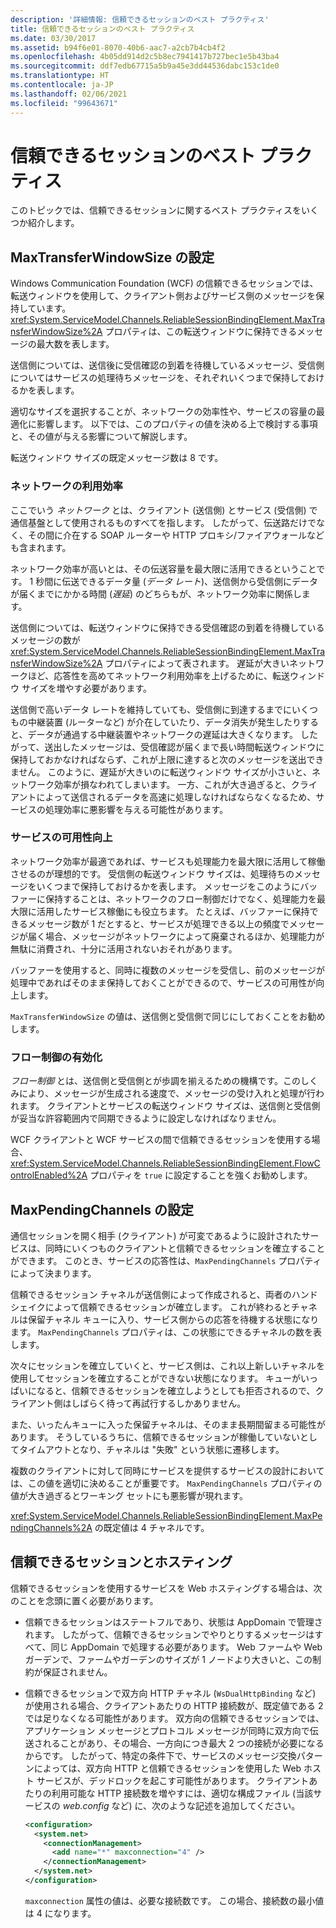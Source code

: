 ```yaml
---
description: '詳細情報: 信頼できるセッションのベスト プラクティス'
title: 信頼できるセッションのベスト プラクティス
ms.date: 03/30/2017
ms.assetid: b94f6e01-8070-40b6-aac7-a2cb7b4cb4f2
ms.openlocfilehash: 4b05dd914d2c5b8ec7941417b727bec1e5b43ba4
ms.sourcegitcommit: ddf7edb67715a5b9a45e3dd44536dabc153c1de0
ms.translationtype: HT
ms.contentlocale: ja-JP
ms.lasthandoff: 02/06/2021
ms.locfileid: "99643671"
---
```

# <a name="best-practices-for-reliable-sessions"></a>信頼できるセッションのベスト プラクティス

このトピックでは、信頼できるセッションに関するベスト プラクティスをいくつか紹介します。

## <a name="setting-maxtransferwindowsize"></a>MaxTransferWindowSize の設定

Windows Communication Foundation (WCF) の信頼できるセッションでは、転送ウィンドウを使用して、クライアント側およびサービス側のメッセージを保持しています。 <xref:System.ServiceModel.Channels.ReliableSessionBindingElement.MaxTransferWindowSize%2A> プロパティは、この転送ウィンドウに保持できるメッセージの最大数を表します。

送信側については、送信後に受信確認の到着を待機しているメッセージ、受信側についてはサービスの処理待ちメッセージを、それぞれいくつまで保持しておけるかを表します。

適切なサイズを選択することが、ネットワークの効率性や、サービスの容量の最適化に影響します。 以下では、このプロパティの値を決める上で検討する事項と、その値が与える影響について解説します。

転送ウィンドウ サイズの既定メッセージ数は 8 です。

### <a name="efficient-use-of-the-network"></a>ネットワークの利用効率

ここでいう *ネットワーク* とは、クライアント (送信側) とサービス (受信側) で通信基盤として使用されるものすべてを指します。 したがって、伝送路だけでなく、その間に介在する SOAP ルーターや HTTP プロキシ/ファイアウォールなども含まれます。

ネットワーク効率が高いとは、その伝送容量を最大限に活用できるということです。 1 秒間に伝送できるデータ量 (*データ レート*)、送信側から受信側にデータが届くまでにかかる時間 (*遅延*) のどちらもが、ネットワーク効率に関係します。

送信側については、転送ウィンドウに保持できる受信確認の到着を待機しているメッセージの数が <xref:System.ServiceModel.Channels.ReliableSessionBindingElement.MaxTransferWindowSize%2A> プロパティによって表されます。 遅延が大きいネットワークほど、応答性を高めてネットワーク利用効率を上げるために、転送ウィンドウ サイズを増やす必要があります。

送信側で高いデータ レートを維持していても、受信側に到達するまでにいくつもの中継装置 (ルーターなど) が介在していたり、データ消失が発生したりすると、データが通過する中継装置やネットワークの遅延は大きくなります。 したがって、送出したメッセージは、受信確認が届くまで長い時間転送ウィンドウに保持しておかなければならず、これが上限に達すると次のメッセージを送出できません。 このように、遅延が大きいのに転送ウィンドウ サイズが小さいと、ネットワーク効率が損なわれてしまいます。 一方、これが大き過ぎると、クライアントによって送信されるデータを高速に処理しなければならなくなるため、サービスの処理効率に悪影響を与える可能性があります。

### <a name="running-the-service-to-capacity"></a>サービスの可用性向上

ネットワーク効率が最適であれば、サービスも処理能力を最大限に活用して稼働させるのが理想的です。 受信側の転送ウィンドウ サイズは、処理待ちのメッセージをいくつまで保持しておけるかを表します。 メッセージをこのようにバッファーに保持することは、ネットワークのフロー制御だけでなく、処理能力を最大限に活用したサービス稼働にも役立ちます。 たとえば、バッファーに保持できるメッセージ数が 1 だとすると、サービスが処理できる以上の頻度でメッセージが届く場合、メッセージがネットワークによって廃棄されるほか、処理能力が無駄に消費され、十分に活用されないおそれがあります。

バッファーを使用すると、同時に複数のメッセージを受信し、前のメッセージが処理中であればそのまま保持しておくことができるので、サービスの可用性が向上します。

`MaxTransferWindowSize` の値は、送信側と受信側で同じにしておくことをお勧めします。

### <a name="enabling-flow-control"></a>フロー制御の有効化

*フロー制御* とは、送信側と受信側とが歩調を揃えるための機構です。このしくみにより、メッセージが生成される速度で、メッセージの受け入れと処理が行われます。 クライアントとサービスの転送ウィンドウ サイズは、送信側と受信側が妥当な許容範囲内で同期できるように設定しなければなりません。

WCF クライアントと WCF サービスの間で信頼できるセッションを使用する場合、<xref:System.ServiceModel.Channels.ReliableSessionBindingElement.FlowControlEnabled%2A> プロパティを `true` に設定することを強くお勧めします。

## <a name="setting-maxpendingchannels"></a>MaxPendingChannels の設定

通信セッションを開く相手 (クライアント) が可変であるように設計されたサービスは、同時にいくつものクライアントと信頼できるセッションを確立することができます。 このとき、サービスの応答性は、`MaxPendingChannels` プロパティによって決まります。

信頼できるセッション チャネルが送信側によって作成されると、両者のハンドシェイクによって信頼できるセッションが確立します。 これが終わるとチャネルは保留チャネル キューに入り、サービス側からの応答を待機する状態になります。 `MaxPendingChannels` プロパティは、この状態にできるチャネルの数を表します。

次々にセッションを確立していくと、サービス側は、これ以上新しいチャネルを使用してセッションを確立することができない状態になります。 キューがいっぱいになると、信頼できるセッションを確立しようとしても拒否されるので、クライアント側はしばらく待って再試行するしかありません。

また、いったんキューに入った保留チャネルは、そのまま長期間留まる可能性があります。 そうしているうちに、信頼できるセッションが稼働していないとしてタイムアウトとなり、チャネルは "失敗" という状態に遷移します。

複数のクライアントに対して同時にサービスを提供するサービスの設計においては、この値を適切に決めることが重要です。 `MaxPendingChannels` プロパティの値が大き過ぎるとワーキング セットにも悪影響が現れます。

<xref:System.ServiceModel.Channels.ReliableSessionBindingElement.MaxPendingChannels%2A> の既定値は 4 チャネルです。

## <a name="reliable-sessions-and-hosting"></a>信頼できるセッションとホスティング

信頼できるセッションを使用するサービスを Web ホスティングする場合は、次のことを念頭に置く必要があります。

- 信頼できるセッションはステートフルであり、状態は AppDomain で管理されます。 したがって、信頼できるセッションでやりとりするメッセージはすべて、同じ AppDomain で処理する必要があります。 Web ファームや Web ガーデンで、ファームやガーデンのサイズが 1 ノードより大きいと、この制約が保証されません。

- 信頼できるセッションで双方向 HTTP チャネル (`WsDualHttpBinding` など) が使用される場合、クライアントあたりの HTTP 接続数が、既定値である 2 では足りなくなる可能性があります。 双方向の信頼できるセッションでは、アプリケーション メッセージとプロトコル メッセージが同時に双方向で伝送されることがあり、その場合、一方向につき最大 2 つの接続が必要になるからです。 したがって、特定の条件下で、サービスのメッセージ交換パターンによっては、双方向 HTTP と信頼できるセッションを使用した Web ホスト サービスが、デッドロックを起こす可能性があります。 クライアントあたりの利用可能な HTTP 接続数を増やすには、適切な構成ファイル (当該サービスの *web.config* など) に、次のような記述を追加してください。

  ```xml
  <configuration>
    <system.net>
      <connectionManagement>
        <add name="*" maxconnection="4" />
      </connectionManagement>
    </system.net>
  </configuration>
  ```

  `maxconnection` 属性の値は、必要な接続数です。 この場合、接続数の最小値は 4 になります。
